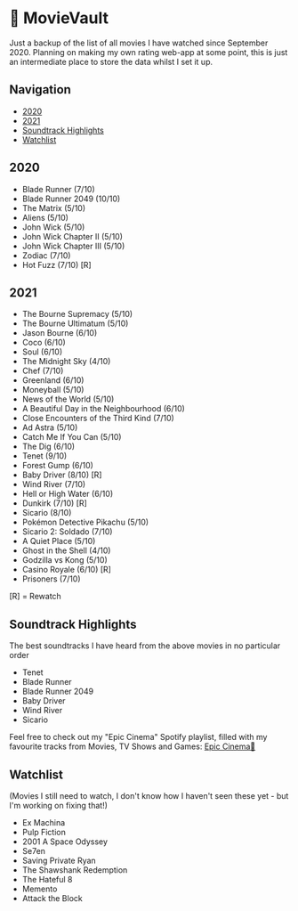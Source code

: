 # 🎥 MovieVault
Just a backup of the list of all movies I have watched since September 2020. Planning on making my own rating web-app at some point, this is just an intermediate place to store the data whilst I set it up.

## Navigation
* [2020](#2020)
* [2021](#2021)
* [Soundtrack Highlights](#Soundtrack-Highlights)
* [Watchlist](#Watchlist)

## 2020
* Blade Runner (7/10)
* Blade Runner 2049 (10/10)
* The Matrix (5/10)
* Aliens (5/10)
* John Wick (5/10)
* John Wick Chapter II (5/10)
* John Wick Chapter III (5/10)
* Zodiac (7/10)
* Hot Fuzz (7/10) [R]

## 2021
* The Bourne Supremacy (5/10)
* The Bourne Ultimatum (5/10)
* Jason Bourne (6/10)
* Coco (6/10)
* Soul (6/10)
* The Midnight Sky (4/10)
* Chef (7/10)
* Greenland (6/10)
* Moneyball (5/10)
* News of the World (5/10)
* A Beautiful Day in the Neighbourhood (6/10)
* Close Encounters of the Third Kind (7/10)
* Ad Astra (5/10)
* Catch Me If You Can (5/10)
* The Dig (6/10)
* Tenet (9/10)
* Forest Gump (6/10)
* Baby Driver (8/10) [R]
* Wind River (7/10)
* Hell or High Water (6/10)
* Dunkirk (7/10) [R]
* Sicario (8/10)
* Pokémon Detective Pikachu (5/10)
* Sicario 2: Soldado (7/10)
* A Quiet Place (5/10)
* Ghost in the Shell (4/10)
* Godzilla vs Kong (5/10)
* Casino Royale (6/10) [R]
* Prisoners (7/10)

[R] = Rewatch

## Soundtrack Highlights
The best soundtracks I have heard from the above movies in no particular order
* Tenet
* Blade Runner
* Blade Runner 2049
* Baby Driver
* Wind River
* Sicario

Feel free to check out my "Epic Cinema" Spotify playlist, filled with my favourite tracks from Movies, TV Shows and Games:
[Epic Cinema🎥](https://open.spotify.com/playlist/2God9HBJ3pnsK9oyfWfgmA?si=WmJrd8fCQBu8ipYanU84Bg)

## Watchlist
(Movies I still need to watch, I don't know how I haven't seen these yet - but I'm working on fixing that!)
* Ex Machina
* Pulp Fiction
* 2001 A Space Odyssey
* Se7en
* Saving Private Ryan
* The Shawshank Redemption
* The Hateful 8
* Memento
* Attack the Block
